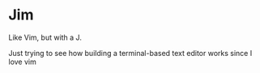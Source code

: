 # Jim

Like Vim, but with a J.

Just trying to see how building a terminal-based text editor works since I love vim
